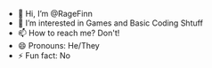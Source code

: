 - 👋 Hi, I’m @RageFinn
- 👀 I’m interested in Games and Basic Coding Shtuff
- 📫 How to reach me? Don't!
- 😄 Pronouns: He/They
- ⚡ Fun fact: No

<!---
RageFinn/RageFinn is a ✨ special ✨ repository because its `README.md` (this file) appears on your GitHub profile.
You can click the Preview link to take a look at your changes.
--->
